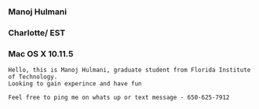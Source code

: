 ### Manoj Hulmani


### Charlotte/ EST


### Mac OS X 10.11.5 


```
Hello, this is Manoj Hulmani, graduate student from Florida Institute of Technology.
Looking to gain experince and have fun

Feel free to ping me on whats up or text message - 650-625-7912
```



